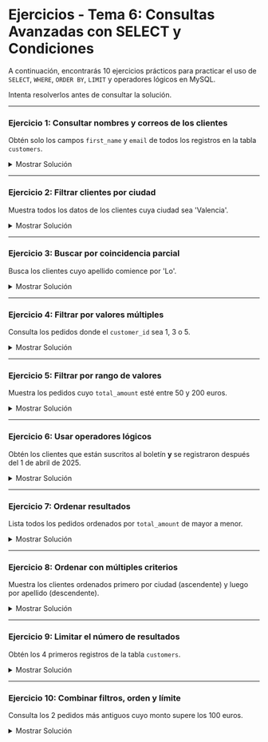 # **Ejercicios - Tema 6: Consultas Avanzadas con SELECT y Condiciones**

A continuación, encontrarás 10 ejercicios prácticos para practicar el uso de `SELECT`, `WHERE`, `ORDER BY`, `LIMIT` y operadores lógicos en MySQL.

Intenta resolverlos antes de consultar la solución.

---

### **Ejercicio 1: Consultar nombres y correos de los clientes**

Obtén solo los campos `first_name` y `email` de todos los registros en la tabla `customers`.

<details><summary>Mostrar Solución</summary>

```sql
SELECT first_name, email FROM customers;
```

</details>

---

### **Ejercicio 2: Filtrar clientes por ciudad**

Muestra todos los datos de los clientes cuya ciudad sea 'Valencia'.

<details><summary>Mostrar Solución</summary>

```sql
SELECT * FROM customers
WHERE city = 'Valencia';
```

</details>

---

### **Ejercicio 3: Buscar por coincidencia parcial**

Busca los clientes cuyo apellido comience por 'Lo'.

<details><summary>Mostrar Solución</summary>

```sql
SELECT * FROM customers
WHERE last_name LIKE 'Lo%';
```

</details>

---

### **Ejercicio 4: Filtrar por valores múltiples**

Consulta los pedidos donde el `customer_id` sea 1, 3 o 5.

<details><summary>Mostrar Solución</summary>

```sql
SELECT * FROM orders
WHERE customer_id IN (1, 3, 5);
```

</details>

---

### **Ejercicio 5: Filtrar por rango de valores**

Muestra los pedidos cuyo `total_amount` esté entre 50 y 200 euros.

<details><summary>Mostrar Solución</summary>

```sql
SELECT * FROM orders
WHERE total_amount BETWEEN 50 AND 200;
```

</details>

---

### **Ejercicio 6: Usar operadores lógicos**

Obtén los clientes que están suscritos al boletín **y** se registraron después del 1 de abril de 2025.

<details><summary>Mostrar Solución</summary>

```sql
SELECT * FROM customers
WHERE newsletter_subscribed = TRUE
AND signup_date > '2025-04-01';
```

</details>

---

### **Ejercicio 7: Ordenar resultados**

Lista todos los pedidos ordenados por `total_amount` de mayor a menor.

<details><summary>Mostrar Solución</summary>

```sql
SELECT * FROM orders
ORDER BY total_amount DESC;
```

</details>

---

### **Ejercicio 8: Ordenar con múltiples criterios**

Muestra los clientes ordenados primero por ciudad (ascendente) y luego por apellido (descendente).

<details><summary>Mostrar Solución</summary>

```sql
SELECT * FROM customers
ORDER BY city ASC, last_name DESC;
```

</details>

---

### **Ejercicio 9: Limitar el número de resultados**

Obtén los 4 primeros registros de la tabla `customers`.

<details><summary>Mostrar Solución</summary>

```sql
SELECT * FROM customers
LIMIT 4;
```

</details>

---

### **Ejercicio 10: Combinar filtros, orden y límite**

Consulta los 2 pedidos más antiguos cuyo monto supere los 100 euros.

<details><summary>Mostrar Solución</summary>

```sql
SELECT * FROM orders
WHERE total_amount > 100
ORDER BY created_at ASC
LIMIT 2;
```

</details>

